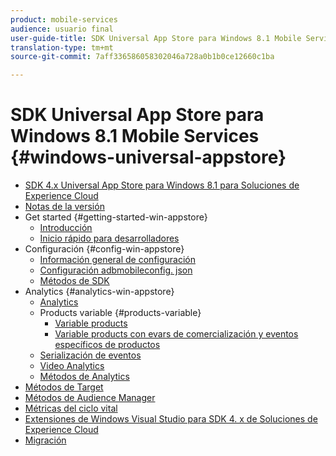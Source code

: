 ```yaml
---
product: mobile-services
audience: usuario final
user-guide-title: SDK Universal App Store para Windows 8.1 Mobile Services
translation-type: tm+mt
source-git-commit: 7aff336586058302046a728a0b1b0ce12660c1ba

---
```



# SDK Universal App Store para Windows 8.1 Mobile Services {#windows-universal-appstore}

+ [SDK 4.x Universal App Store para Windows 8.1 para Soluciones de Experience Cloud](overview.md)
+ [Notas de la versión](release-notes.md)
+ Get started {#getting-started-win-appstore}
   + [Introducción](c-getting-started/c-getting-started.md)
   + [Inicio rápido para desarrolladores](c-getting-started/dev-qs.md)
+ Configuración {#config-win-appstore}
   + [Información general de configuración](c-configuration/c-configuration.md)
   + [Configuración adbmobileconfig. json](c-configuration/c.json.md)
   + [Métodos de SDK](c-configuration/methods.md)
+ Analytics {#analytics-win-appstore}
   + [Analytics](analytics/analytics.md)
   + Products variable {#products-variable}
      + [Variable products](analytics/products/products.md)
      + [Variable products con evars de comercialización y eventos específicos de productos](analytics/products/products-variable-evars-events.md)
   + [Serialización de eventos](analytics/event-serialization.md)
   + [Video Analytics](analytics/video-qs.md)
   + [Métodos de Analytics](analytics/analytics-methods.md)
+ [Métodos de Target](target/target-methods.md)
+ [Métodos de Audience Manager](audiencemgmt/audience-manager-methods.md)
+ [Métricas del ciclo vital](metrics.md)
+ [Extensiones de Windows Visual Studio para SDK 4. x de Soluciones de Experience Cloud](extensions/win-vse-4x.md)
+ [Migración](migration-v3.md)
